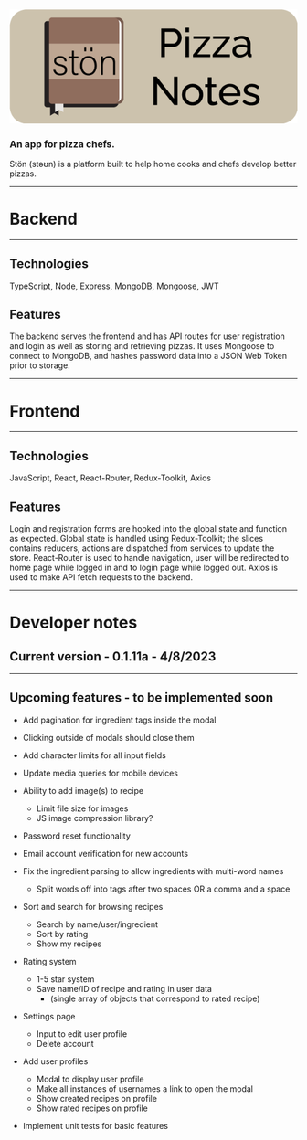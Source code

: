 <img src="/client/src/assets/stonHeader.png" alt="Ston Pizza Notes">

### An app for pizza chefs.

Stön (stəʊn) is a platform built to help home cooks and chefs develop better pizzas.

---

# Backend

---

## Technologies

TypeScript, Node, Express, MongoDB, Mongoose, JWT

## Features

The backend serves the frontend and has API routes for user registration and login as well as storing and retrieving pizzas.
It uses Mongoose to connect to MongoDB, and hashes password data into a JSON Web Token prior to storage.

---

# Frontend

---

## Technologies

JavaScript, React, React-Router, Redux-Toolkit, Axios

## Features

Login and registration forms are hooked into the global state and function as expected.
Global state is handled using Redux-Toolkit; the slices contains reducers, actions are dispatched from services to update the store.
React-Router is used to handle navigation, user will be redirected to home page while logged in and to login page while logged out.
Axios is used to make API fetch requests to the backend.

---

# Developer notes

## Current version - 0.1.11a - 4/8/2023

---

## Upcoming features - to be implemented soon

- Add pagination for ingredient tags inside the modal

- Clicking outside of modals should close them

- Add character limits for all input fields

- Update media queries for mobile devices

- Ability to add image(s) to recipe
    - Limit file size for images
    - JS image compression library?

- Password reset functionality

- Email account verification for new accounts

- Fix the ingredient parsing to allow ingredients with multi-word names

  - Split words off into tags after two spaces OR a comma and a space

- Sort and search for browsing recipes

  - Search by name/user/ingredient
  - Sort by rating
  - Show my recipes

- Rating system

  - 1-5 star system
  - Save name/ID of recipe and rating in user data
    - (single array of objects that correspond to rated recipe)

- Settings page

  - Input to edit user profile
  - Delete account

- Add user profiles
  - Modal to display user profile
  - Make all instances of usernames a link to open the modal
  - Show created recipes on profile
  - Show rated recipes on profile

- Implement unit tests for basic features